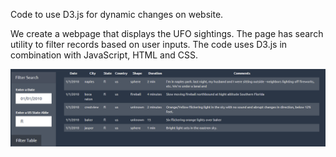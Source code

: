 Code to use D3.js for dynamic changes on website.

We create a webpage that displays the UFO sightings. 
The page has search utility to filter records based on user inputs. The code uses D3.js in combination with JavaScript, HTML and CSS.


![Screenshot-1](/snapshot1.PNG)
